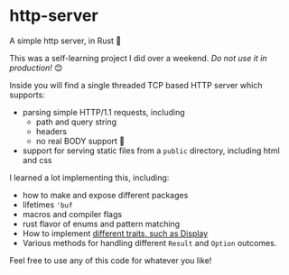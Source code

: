# http-server
A simple http server, in Rust 🦀

This was a self-learning project I did over a weekend. *Do not use it in production!* 😊

Inside you will find a single threaded TCP based HTTP server which supports:
- parsing simple HTTP/1.1 requests, including
  - path and query string
  - headers
  - no real BODY support 🤔
- support for serving static files from a `public` directory, including html and css

I learned a lot implementing this, including:
- how to make and expose different packages
- lifetimes `'buf`
- macros and compiler flags
- rust flavor of enums and pattern matching
- How to implement [different traits, such as Display](https://github.com/trevor-atlas/http-server/blob/main/src/http/status_code.rs)
- Various methods for handling different `Result` and `Option` outcomes.

Feel free to use any of this code for whatever you like!
